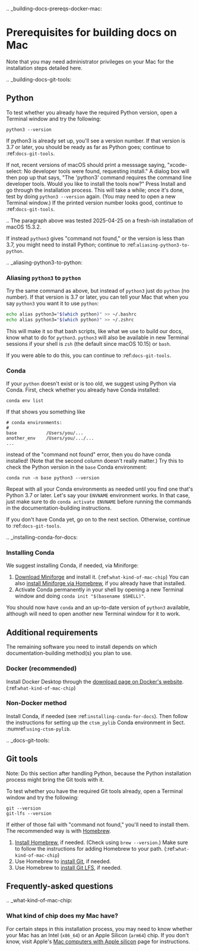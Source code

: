 .. _building-docs-prereqs-docker-mac:

# Prerequisites for building docs on Mac

Note that you may need administrator privileges on your Mac for the installation steps detailed here.

.. _building-docs-git-tools:

## Python
To test whether you already have the required Python version, open a Terminal window and try the following:
```shell
python3 --version
```

If python3 is already set up, you'll see a version number. If that version is 3.7 or later, you should be ready as far as Python goes; continue to :ref:`docs-git-tools`.

If not, recent versions of macOS should print a messsage saying, "xcode-select: No developer tools were found, requesting install." A dialog box will then pop up that says, "The 'python3' command requires the command line developer tools. Would you like to install the tools now?" Press Install and go through the installation process. This will take a while; once it's done, test by doing ``python3 --version`` again. (You may need to open a new Terminal window.) If the printed version number looks good, continue to :ref:`docs-git-tools`.

..
  The paragraph above was tested 2025-04-25 on a fresh-ish installation of macOS 15.3.2.

If instead `python3` gives "command not found," or the version is less than 3.7, you might need to install Python; continue to :ref:`aliasing-python3-to-python`.

.. _aliasing-python3-to-python:

### Aliasing `python3` to `python`
Try the same command as above, but instead of `python3` just do `python` (no number). If that version is 3.7 or later, you can tell your Mac that when you say `python3` you want it to use `python`:
```bash
echo alias python3="$(which python)" >> ~/.bashrc
echo alias python3="$(which python)" >> ~/.zshrc
```

This will make it so that bash scripts, like what we use to build our docs, know what to do for `python3`. `python3` will also be available in new Terminal sessions if your shell is `zsh` (the default since macOS 10.15) or `bash`.

If you were able to do this, you can continue to :ref:`docs-git-tools`.

### Conda
If your `python` doesn't exist or is too old, we suggest using Python via Conda. First, check whether you already have Conda installed:
```shell
conda env list
```

If that shows you something like
```
# conda environments:
#
base           /Users/you/...
another_env    /Users/you/.../...
...
```

instead of the "command not found" error, then you do have conda installed! (Note that the second column doesn't really matter.) Try this to check the Python version in the `base` Conda environment:
```shell
conda run -n base python3 --version
```

Repeat with all your Conda environments as needed until you find one that's Python 3.7 or later. Let's say your `ENVNAME` environment works. In that case, just make sure to do `conda activate ENVNAME` before running the commands in the documentation-building instructions.

If you don't have Conda yet, go on to the next section. Otherwise, continue to :ref:`docs-git-tools`.

.. _installing-conda-for-docs:

### Installing Conda
We suggest installing Conda, if needed, via Miniforge:

1. [Download Miniforge](https://conda-forge.org/download/) and install it. (:ref:`what-kind-of-mac-chip`) You can also [install Miniforge via Homebrew](https://formulae.brew.sh/cask/miniforge#default), if you already have that installed.
2. Activate Conda permanently in your shell by opening a new Terminal window and doing `conda init "$(basename $SHELL)"`.

You should now have `conda` and an up-to-date version of `python3` available, although will need to open another new Terminal window for it to work.

## Additional requirements
The remaining software you need to install depends on which documentation-building method(s) you plan to use.

### Docker (recommended)
Install Docker Desktop through the [download page on Docker's website](https://docs.docker.com/desktop/setup/install/mac-install/). (:ref:`what-kind-of-mac-chip`)

### Non-Docker method

Install Conda, if needed (see :ref:`installing-conda-for-docs`). Then follow the instructions for setting up the `ctsm_pylib` Conda environment in Sect. :numref:`using-ctsm-pylib`.

.. _docs-git-tools:

## Git tools
Note: Do this section after handling Python, because the Python installation process might bring the Git tools with it.

To test whether you have the required Git tools already, open a Terminal window and try the following:
```shell
git --version
git-lfs --version
```

If either of those fail with "command not found," you'll need to install them. The recommended way is with [Homebrew](https://brew.sh/).

1. [Install Homebrew](https://brew.sh/), if needed. (Check using `brew --version`.) Make sure to follow the instructions for adding Homebrew to your path. (:ref:`what-kind-of-mac-chip`)
2. Use Homebrew to [install Git](https://formulae.brew.sh/formula/git#default), if needed.
3. Use Homebrew to [install Git LFS](https://formulae.brew.sh/formula/git-lfs#default), if needed.

## Frequently-asked questions

.. _what-kind-of-mac-chip:

### What kind of chip does my Mac have?
For certain steps in this installation process, you may need to know whether your Mac has an Intel (`x86_64`) or an Apple Silicon (`arm64`) chip. If you don't know, visit Apple's [Mac computers with Apple silicon](https://support.apple.com/en-us/116943) page for instructions.